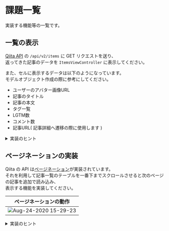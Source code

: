 # 課題一覧
実装する機能等の一覧です。

## 一覧の表示

[Qiita API](https://qiita.com/api/v2/docs#%E6%8A%95%E7%A8%BF) の `/api/v2/items` に GET リクエストを送り、  
返ってきた記事のデータを `ItemsViewController` に表示してください。

また、セルに表示するデータは以下のようになっています。  
モデルオブジェクト作成の際に参考にしてください。

- ユーザーのアバター画像URL
- 記事のタイトル
- 記事の本文
- タグ一覧
- LGTM数
- コメント数
- 記事URL( 記事詳細へ遷移の際に使用します )

<details>
<summary>実装のヒント</summary>

以下は実装のヒントになります。  
実装の方針が分からない場合に参考にしてください。

### モデルオブジェクトの作成
API から返ってきたデータの構造を表すモデルオブジェクトを作成します。  
基本的にアプリ側から取得したデータを変更することはないので、`struct` で作成します。

また、JSON としてデータが返ってくる場合、  
`Decodable` に準拠させることで簡単に JSON から変換することができます。  
また `CodingKey` を使用してスネークケースからキャメルケースに変換することも可能です。

```Swift
struct SampleModel: Decodable {
    // ...
}

// JSON からの変換
do {
    let data = /* API から返ってきたデータ */
    let sampleModel = try try JSONDecoder().decode(SampleModel.self, from: data)
    print(sampleModel)
} catch {
    // デコードのエラー
    print(error)
}
```

### API 通信の実装
**Alamofire** を利用して API への通信処理を実装します。  
通信処理はビジネスロジックとなるため **Model** で実行します。  

**APIClient** のようなクラスを作成して、それを **Model** で実行する構成にすると再利用性が上がり、  
より良い構成になると思います。( [参考](https://qiita.com/ENDoDo/items/ab5c5edd5e07d6936743) )

なお、通信処理を行うのは**画面初回起動時**になるため `viewDidLoad()` で実行します。

### Model の作成
**Model** は取得したデータを保持する必要があったりするためクラスで作成します。  
また、ViewController から View 関連のアクションを受け取るため ViewController が Model を保持する形で実装します。

```Swift
final class SampleModel {
    private var isViewLoaded: Bool = false

    func onViewDidLoad() {
        // ViewDidLoad でする処理
        isViewLoaded = true
    }
}

// ViewController
final class SampleViewController: UIViewController {
    
    // ViewController が Model を保持
    private let model = SampleModel()

    override func viewDidLoad() {
        super.viewDidLoad()
        // Model に View に関する処理が実行されたことを関数を通じて通知
        model.onViewDidLoad()
    }
}
```

MVC における **Model** の役割は

- ビジネスロジック
- データの変更を **Controller** (今回の場合は ViewController) に通知
- **Controller** から **View** のアクションを受け取り、処理を実行(今回の場合は ViewController から直接受け取る)

となっています。

これに「`viewDidLoad` で API へリクエストを送り、データを表示する」という処理を当てはめると、  
**Model** は以下の順に処理をしていきます。

1. ViewController から `viewDidLoad` が実行されたことを受け取る
1. API との通信を実行
1. API から取得した処理を ViewController へ通知する

### Model と ViewController 間のやりとりを実装
**Model** で得たデータを **ViewController** へ通知する処理を実装します。  
これには **Delegate** パターンを利用します。  

```Swift
// Model の delegate
protocol SampleModelDelegate: AnyObject {
    func sampleAction(with someData: Data)
}

final class SampleModel {
    // Model で delegate の通知先を弱参照で保持
    weak var delegate: SampleModelDelegate?
}

// ViewController
final class SampleViewController: UIViewController {
    private let model = SampleModel()

    override func viewDidLoad() {
        super.viewDidLoad()
        // 簡易的なコードのため viewDidLoad 内に直接記載しています.
        // model の delegate の通知先に自身を設定
        model.delegate = self
    }
}

// delegate の通知先に設定したいため、delegate に準拠させる
extension SampleViewController: SampleModelDelegate {
    func sampleAction(with sampleData: Data) {
        // 引数から渡ってきたデータを利用した処理
    }
}
```

</details>

## ページネーションの実装

Qiita の API は[ページネーション](https://qiita.com/api/v2/docs#%E3%83%9A%E3%83%BC%E3%82%B8%E3%83%8D%E3%83%BC%E3%82%B7%E3%83%A7%E3%83%B3)が実装されています。  
それを利用して記事一覧のテーブルを一番下までスクロールさせると次のページの記事を追加で読み込み、  
表示する機能を実装してください。

| ページネーションの動作 |
| :----------------: |
| ![Aug-24-2020 15-29-23](https://user-images.githubusercontent.com/31949692/91012882-cd3f2c00-e621-11ea-9a71-3d95183a9ded.gif) |

<details>
<summary>実装のヒント</summary>

TODO

</details>
